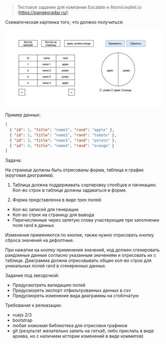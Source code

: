 > Тестовое задание для компании Escalate и Atomicwallet.io (https://pangeoradar.ru/)

Схематическая картинка того, что должно получиться:

![Схематическая картинка того, что должно получиться.](docs/assets/tz.jpg)

Пример данных:

```json
[
  { "id": 1, "title": "name1", "rand": "apple" },
  { "id": 2, "title": "name2", "rand": "tomato" },
  { "id": 3, "title": "name3", "rand": "potato" },
  { "id": 4, "title": "name4", "rand": "orange" }
]
```

Задача:

На странице должны быть отрисованы форма, таблица и график (круговая диограмма).

1. Таблица должна поддерживать сортировку столбцов и пагинацию.
   Кол-во строк в таблице должны задаваться в форме.

2. Форма представленна в виде трех полей:

- Кол-во записей для генерации
- Кол-во строк на страницу для вывода
- Перечисленные через запятую слова участвующие при заполнении поля rand в данных

Изменения применяются по кнопке, также нужно отрисовать кнопку сброса значений на дефолтные.

При нажатии на кнопку применения значений, код должен сгенировать рандомные данные согласно указанным значениям и отрисовать их с таблице.
Диаграмма должна отрисовывать общее кол-во строк для уникальных полей rand в сгенеренных данных.

Задание под звездочкой:

- Предусмотреть валидацию полей
- Предусмореть экспорт отфильтрованных данных в csv
- Предусмореть изменение вида диаграммы на стоблчатую

Требования к релиазации:

- vuejs 2/3
- bootstrap
- любая знакомая библиотека для отрисовки графиков
- git (результат желательно залить на гитхаб, либо прислать в виде архива, но с наличием истории изменений в виде коммитов)
